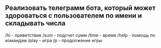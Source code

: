 ## Реализовать телеграмм бота, который может здороваться с пользователем по имени и складывать числа

/hi - приветствие
/sum - подсчет сумм
/time - время
/help - помощь по командам
/play - игра
/p - продолжение игры